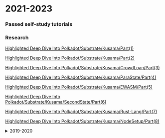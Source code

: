 
# 2021-2023


### Passed self-study tutorials 

### Research
<!-- [Blockchain-tutorials](Blockchain-tutorials.md) -->
 [Highlighted Deep Dive Into Polkadot/Substrate/Kusama/Part(1)](whitepaper.md)

 [Highlighted Deep Dive Into Polkadot/Substrate/Kusama/Part(2)](substrate-framework.md)

 [Highlighted Deep Dive Into Polkadot/Substrate/Kusama/CrowdLoan/Part(3)](crowdloan.md)

 [Highlighted Deep Dive Into Polkadot/Substrate/Kusama/ParaState/Part(4)](parastate.md)

 [Highlighted Deep Dive Into Polkadot/Substrate/Kusama/EWASM/Part(5)](ewasm.md)

 [Highlighted Deep Dive Into Polkadot/Substrate/Kusama/SecondState/Part(6)](secondstate.md)

 [Highlighted Deep Dive Into Polkadot/Substrate/Kusama/Rust-Lang/Part(7)](rust-lang.md)

 [Highlighted Deep Dive Into Polkadot/Substrate/Kusama/NodeSetup/Part(8)](setup.md)


<details><summary>2019-2020</summary>


<details><summary>Sample Projects</summary>

[Solidity](Solidity.md)

[Hyperledger](Hyperledger.md)

[Corda-r3](Corda-r3.md)
</details>


<details><summary>Research</summary>
[Blockchain-tutorials](Blockchain-tutorials.md)
</details>
### Passed self-study tutorials 

<details><summary>◘ Sample My Academic & Experiences On Blockchain Subject(2020-2021) ◘</summary>

#### Archived Video Packages(**Seen**):
- INE Understanding Crypto Currencies Bitcoins and Blockchains
- Lynda Ethereum Building Blockchain Decentralized Apps DApps
- Packtpub Blockchain for Business 2018 The New Industrial Revolution
- Packtpub Blockchain Real World Projects
- StoneRiverElearning Building Cryptocurrencies and Smart Contracts
- StoneRiverElearning Starting with NEM (Not yet)
- TechnicsPublications Data Modeling and Blockchain
Build a Blockchain and a cryptocurrnecy from scratch
#### Youtube Channels:
- Hyperledger
- IBM 
- DApp university
- Skycoin
- Blockstack
-
#### Samples have runned by test network:
- DAapp university by web3.js (Reactjs,Js)
- Solidity (build a game)
- Build blockchain with GOlang (Websocket)
#### Trading
- Investment Cryptocurrentcy
- Trading On The Platforms Of The Cryptocurrency
- Binance Trading
- Trading on Civil Platforms (native financial)
- Knowledge Of Technical & Conceptual Trading
#### ◘ And many bookmarks that taked my attention and time :) for understanding leaf subjects of blockchain ◘
#### Shared Research White Papers
(link:https://1drv.ms/u/s!AiPa0TLEgzJ7jQ6q5Uj5CYjJKcik)
#OneNote

</details>
</details>